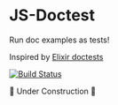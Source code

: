 # JS-Doctest

Run doc examples as tests!

Inspired by [Elixir doctests](https://elixir-lang.org/getting-started/mix-otp/docs-tests-and-with.html)

[![Build Status](https://travis-ci.org/MainShayne233/js-doctest.svg?branch=master)](https://travis-ci.org/MainShayne233/js-doctest)

🚧  Under Construction 🚧
